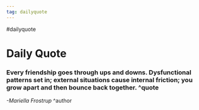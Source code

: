 ```yaml
---
tag: dailyquote
---
```


#dailyquote

# Daily Quote

### Every friendship goes through ups and downs. Dysfunctional patterns set in; external situations cause internal friction; you grow apart and then bounce back together. ^quote
*-Mariella Frostrup* ^author
